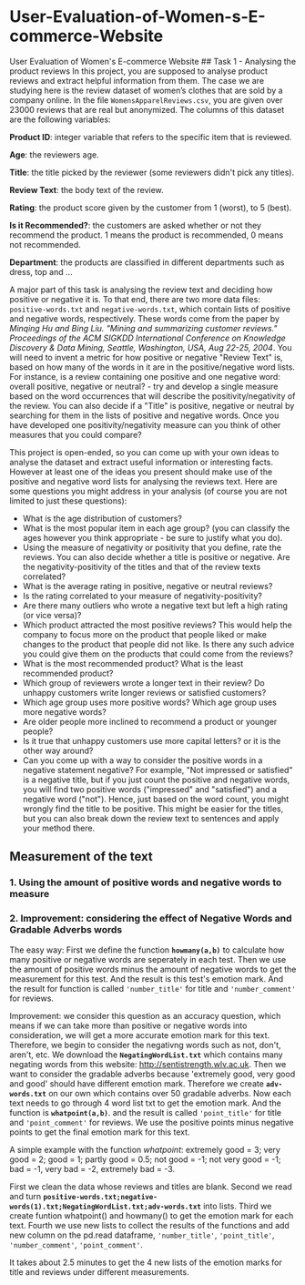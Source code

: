 # User-Evaluation-of-Women-s-E-commerce-Website
User Evaluation of Women's E-commerce Website
## Task 1 - Analysing the product reviews
In this project, you are supposed to analyse product reviews and extract helpful information from them. The case we are studying here is the review dataset of women’s clothes that are sold by a company online. In the file `WomensApparelReviews.csv`, you are given over 23000 reviews that are real but anonymized. The columns of this dataset are the following variables:


**Product ID**: integer variable that refers to the specific item that is reviewed.

**Age**: the reviewers age.

**Title**: the title picked by the reviewer (some reviewers didn't pick any titles).

**Review Text**: the body text of the review.

**Rating**: the product score given by the customer from 1 (worst), to 5 (best).

**Is it Recommended?**: the customers are asked whether or not they recommend the product. 1 means the product is recommended, 0 means not recommended.

**Department**: the products are classified in different departments such as dress, top and ...

A major part of this task is analysing the review text and deciding how positive or negative it is. To that end, there are two more data files: `positive-words.txt` and `negative-words.txt`, which contain lists of positive and negative words, respectively. These words come from the paper by *Minqing Hu and Bing Liu. "Mining and summarizing customer reviews." Proceedings of the ACM SIGKDD International Conference on Knowledge Discovery & Data Mining, Seattle, Washington, USA, Aug 22-25, 2004*. You will need to invent a metric for how positive or negative "Review Text" is, based on how many of the words in it are in the positive/negative word lists. For instance, is a review containing one positive and one negative word: overall positive, negative or neutral? - try and develop a single measure based on the word occurrences that will describe the positivity/negativity of the review. You can also decide if a "Title" is positive, negative or neutral by searching for them in the lists of positive and negative words. Once you have developed one positivity/negativity measure can you think of other measures that you could compare?

This project is open-ended, so you can come up with your own ideas to analyse the dataset and extract useful information or interesting facts. However at least one of the ideas you present should make use of the positive and negative word lists for analysing the reviews text. Here are some questions you might address in your analysis (of course you are not limited to just these questions):

- What is the age distribution of customers?
- What is the most popular item in each age group? (you can classify the ages however you think appropriate - be sure to justify what you do).
- Using the measure of negativity or positivity that you define, rate the reviews. You can also decide whether a title is positive or negative. Are the negativity-positivity of the titles and that of the review texts correlated? 
- What is the average rating in positive, negative or neutral reviews?
- Is the rating correlated to your measure of negativity-positivity? 
- Are there many outliers who wrote a negative text but left a high rating (or vice versa)?
- Which product attracted the most positive reviews? This would help the company to focus more on the product that people liked or make changes to the product that people did not like. Is there any such advice you could give them on the products that could come from the reviews?
- What is the most recommended product? What is the least recommended product?
- Which group of reviewers wrote a longer text in their review? Do unhappy customers write longer reviews or satisfied customers? 
- Which age group uses more positive words? Which age group uses more negative words?
- Are older people more inclined to recommend a product or younger people?
- Is it true that unhappy customers use more capital letters? or it is the other way around?
- Can you come up with a way to consider the positive words in a negative statement negative? For example, "Not impressed or satisfied" is a negative title, but if you just count the positive and negative words, you will find two positive words ("impressed" and "satisfied") and a negative word ("not"). Hence, just based on the word count, you might wrongly find the title to be positive. This might be easier for the titles, but you can also break down the review text to sentences and apply your method there.
## Measurement of the text
### 1. Using the amount of positive words and negative words to measure
### 2. Improvement: considering the effect of  Negative Words and Gradable Adverbs words

The easy way: First we define the function **`howmany(a,b)`** to calculate how many positive or negative words are seperately in each test. Then we use the amount of positive words minus the amount of negative words to get the measurement for this test. And the result is this test's emotion mark. And the result for function is called `'number_title'` for title and `'number_comment'` for reviews.

Improvement: we consider this question as an accuracy question, which means if we can take more than positive or negative words into consideration, we will get a more accurate emotion mark for this text. Therefore, we begin to consider the negativng words such as not, don't, aren't, etc. We download the **`NegatingWordList.txt`** which contains many negating words from this website: http://sentistrength.wlv.ac.uk. Then we want to consider the gradable adverbs because 'extremely good, very good and good' should have different emotion mark. Therefore we create **`adv-words.txt`** on our own which contains over 50 gradable adverbs. Now each text needs to go through 4 word list txt to get the emotion mark. And the function is **`whatpoint(a,b)`**. and the result is called `'point_title'` for title and `'point_comment'` for reviews. We use the positive points minus negative points to get the final emotion mark for this text.

A simple example with the function *whatpoint*: extremely good = 3; very good = 2; good = 1; partly good = 0.5; not good = -1; not very good = -1; bad = -1, very bad = -2, extremely bad = -3.

First we clean the data whose reviews and titles are blank. Second we read and turn **`positive-words.txt;negative-words(1).txt;NegatingWordList.txt;adv-words.txt`** into lists. Third we create funtion whatpoint() and howmany() to get the emotion mark for each text. Fourth we use new lists to collect the results of the functions and add new column on the pd.read dataframe, `'number_title'`, `'point_title'`, `'number_comment'`, `'point_comment'`.

It takes about 2.5 minutes to get the 4 new lists of the emotion marks for title and reviews under different measurements.

